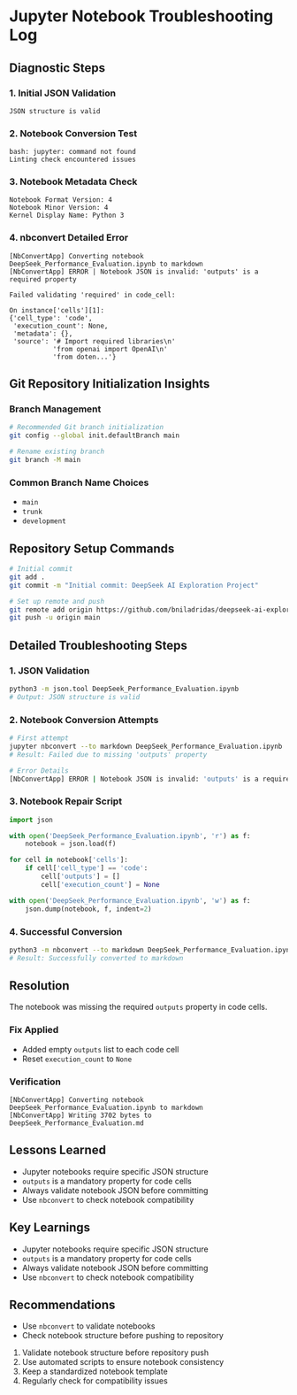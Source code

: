 # Jupyter Notebook Troubleshooting Log

## Diagnostic Steps

### 1. Initial JSON Validation
```
JSON structure is valid
```

### 2. Notebook Conversion Test
```
bash: jupyter: command not found
Linting check encountered issues
```

### 3. Notebook Metadata Check
```
Notebook Format Version: 4
Notebook Minor Version: 4
Kernel Display Name: Python 3
```

### 4. nbconvert Detailed Error
```
[NbConvertApp] Converting notebook DeepSeek_Performance_Evaluation.ipynb to markdown
[NbConvertApp] ERROR | Notebook JSON is invalid: 'outputs' is a required property

Failed validating 'required' in code_cell:

On instance['cells'][1]:
{'cell_type': 'code',
 'execution_count': None,
 'metadata': {},
 'source': '# Import required libraries\n'
           'from openai import OpenAI\n'
           'from doten...'}
```

## Git Repository Initialization Insights

### Branch Management
```bash
# Recommended Git branch initialization
git config --global init.defaultBranch main

# Rename existing branch
git branch -M main
```

### Common Branch Name Choices
- `main`
- `trunk`
- `development`

## Repository Setup Commands
```bash
# Initial commit
git add .
git commit -m "Initial commit: DeepSeek AI Exploration Project"

# Set up remote and push
git remote add origin https://github.com/bniladridas/deepseek-ai-exploration.git
git push -u origin main
```

## Detailed Troubleshooting Steps

### 1. JSON Validation
```bash
python3 -m json.tool DeepSeek_Performance_Evaluation.ipynb
# Output: JSON structure is valid
```

### 2. Notebook Conversion Attempts
```bash
# First attempt
jupyter nbconvert --to markdown DeepSeek_Performance_Evaluation.ipynb
# Result: Failed due to missing 'outputs' property

# Error Details
[NbConvertApp] ERROR | Notebook JSON is invalid: 'outputs' is a required property
```

### 3. Notebook Repair Script
```python
import json

with open('DeepSeek_Performance_Evaluation.ipynb', 'r') as f:
    notebook = json.load(f)

for cell in notebook['cells']:
    if cell['cell_type'] == 'code':
        cell['outputs'] = []
        cell['execution_count'] = None

with open('DeepSeek_Performance_Evaluation.ipynb', 'w') as f:
    json.dump(notebook, f, indent=2)
```

### 4. Successful Conversion
```bash
python3 -m nbconvert --to markdown DeepSeek_Performance_Evaluation.ipynb
# Result: Successfully converted to markdown
```

## Resolution
The notebook was missing the required `outputs` property in code cells. 

### Fix Applied
- Added empty `outputs` list to each code cell
- Reset `execution_count` to `None`

### Verification
```
[NbConvertApp] Converting notebook DeepSeek_Performance_Evaluation.ipynb to markdown
[NbConvertApp] Writing 3702 bytes to DeepSeek_Performance_Evaluation.md
```

## Lessons Learned
- Jupyter notebooks require specific JSON structure
- `outputs` is a mandatory property for code cells
- Always validate notebook JSON before committing
- Use `nbconvert` to check notebook compatibility

## Key Learnings
- Jupyter notebooks require specific JSON structure
- `outputs` is a mandatory property for code cells
- Always validate notebook JSON before committing
- Use `nbconvert` to check notebook compatibility

## Recommendations
- Use `nbconvert` to validate notebooks
- Check notebook structure before pushing to repository
1. Validate notebook structure before repository push
2. Use automated scripts to ensure notebook consistency
3. Keep a standardized notebook template
4. Regularly check for compatibility issues

